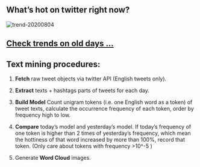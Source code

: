 ## What’s hot on twitter right now?

![trend-20200804][wordcloud]

[wordcloud]: https://raw.githubusercontent.com/xdqc/tweet-trend-everyday/master/word-cloud/trend-20200804.png?token=AF5V4P7ADR6KQBZ4CEDTNIK6AXRMU "trend-20200804"

## [Check trends on old days ...](https://github.com/xdqc/tweet-trend-everyday/tree/master/word-cloud)

## Text mining procedures:

1. **Fetch** raw tweet objects via twitter API (English tweets only).

2. **Extract** texts + hashtags parts of tweets for each day.

3. **Build Model** Count unigram tokens (i.e. one English word as a token) of tweet texts, calculate the occurrence frequency of each token, order by frequency high to low.

4. **Compare** today’s model and yesterday’s model. If today’s frequency of one token is higher than 2 times of yesterday’s frequency, which mean the hottiness of that word increased by more than 100%, record that token. (Only care about tokens with frequency >10^-5 )

5. Generate **Word Cloud** images.
